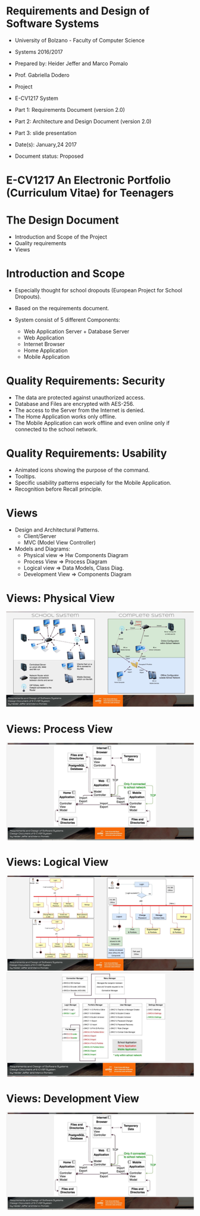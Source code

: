# Requirements and Design of Software Systems
* University of Bolzano - Faculty of Computer Science
* Systems 2016/2017
* Prepared by: Heider Jeffer and Marco Pomalo
* Prof. Gabriella Dodero
* Project
* E-CV1217 System
* Part 1: Requirements Document (version 2.0)
* Part 2: Architecture and Design Document (version 2.0)
* Part 3: slide presentation

* Date(s): January,24 2017
* Document status: Proposed

# E-CV1217 An Electronic Portfolio (Curriculum Vitae) for Teenagers
# The Design Document
* Introduction and Scope of the Project
* Quality requirements
* Views
# Introduction and Scope
* Especially thought for school dropouts
(European Project for School Dropouts).

* Based on the requirements document.

* System consist of 5 different Components:
  *  Web Application Server + Database Server
  * Web Application
  * Internet Browser
  * Home Application
  * Mobile Application

# Quality Requirements: Security

* The data are protected against unauthorized access.
* Database and Files are encrypted with AES-256.
* The access to the Server from the Internet is denied.
* The Home Application works only offline.
* The Mobile Application can work offline and even online only if connected to the school network.


# Quality Requirements: Usability
* Animated icons showing the purpose of the command.
* Tooltips.
* Specific usability patterns especially for the Mobile Application.
* Recognition before Recall principle.


# Views
* Design and Architectural Patterns.
     * Client/Server
     * MVC (Model View Controller)
* Models and Diagrams:
     * Physical view ⇒ Hw Components Diagram
     * Process View ⇒ Process Diagram
     * Logical view ⇒ Data Models, Class Diag.
     * Development View ⇒ Components Diagram


# Views: Physical View
![image](https://github.com/HeiderJeffer/Project-for-Requirements-and-Design-of-Software-Systems/blob/main/img/1.PNG)

# Views: Process View
![image](https://github.com/HeiderJeffer/Project-for-Requirements-and-Design-of-Software-Systems/blob/main/img/5.PNG)

# Views: Logical View
![image](https://github.com/HeiderJeffer/Project-for-Requirements-and-Design-of-Software-Systems/blob/main/img/2.PNG)
![image](https://github.com/HeiderJeffer/Project-for-Requirements-and-Design-of-Software-Systems/blob/main/img/3.PNG)

# Views: Development View
![image](https://github.com/HeiderJeffer/Project-for-Requirements-and-Design-of-Software-Systems/blob/main/img/4.PNG)






